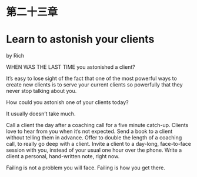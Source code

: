 # 第二十三章

# Learn to astonish your clients

by Rich

WHEN WAS THE LAST TIME you astonished a client?

It’s easy to lose sight of the fact that one of the most powerful ways to create new clients is to serve your current clients so powerfully that they never stop talking about you.

How could you astonish one of your clients today?

It usually doesn’t take much.

Call a client the day after a coaching call for a five minute catch-up. Clients love to hear from you when it’s not expected. Send a book to a client without telling them in advance. Offer to double the length of a coaching call, to really go deep with a client. Invite a client to a day-long, face-to-face session with you, instead of your usual one hour over the phone. Write a client a personal, hand-written note, right now.

Failing is not a problem you will face.
Failing is how you get there.
